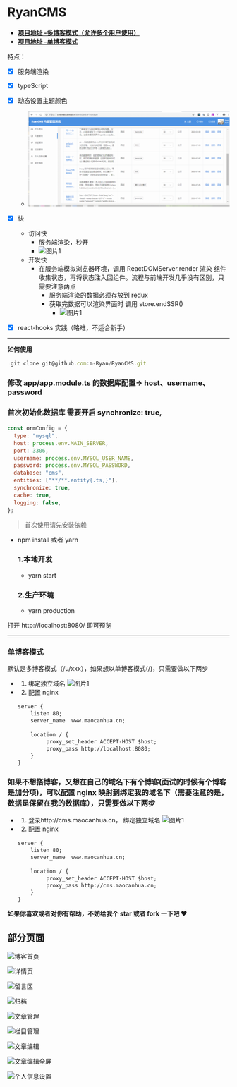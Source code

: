 # RyanCMS

- **[项目地址 -多博客模式（允许多个用户使用）](http://cms.maocanhua.cn)**
- **[项目地址 -单博客模式](http://www.maocanhua.cn)**



特点：

- [x] 服务端渲染

- [x] typeScript

- [x] 动态设置主题颜色

  - ![图片1](./show.gif)

- [x] 快
  - 访问快
    - 服务端渲染，秒开
    - ![图片1](http://assets.maocanhua.cn/FkiQB5JxazpihjbrMy4-rqdx-wJ4)
  - 开发快
    - 在服务端模拟浏览器环境，调用 ReactDOMServer.render 渲染 组件收集状态，再将状态注入回组件。流程与前端开发几乎没有区别，只需要注意两点
      - 服务端渲染的数据必须存放到 redux
      - 获取完数据可以渲染界面时 调用 store.endSSR()
        - ![图片1](http://assets.maocanhua.cn/FqZ9ACaM4FyzH_ebtLEkt2Zrs3yl)

- [x] react-hooks 实践（略难，不适合新手）

---

**如何使用**

```js
 git clone git@github.com:m-Ryan/RyanCMS.git
```

### 修改 app/app.module.ts 的数据库配置=> host、username、password

### 首次初始化数据库 需要开启 synchronize: true,

```js
const ormConfig = {
  type: "mysql",
  host: process.env.MAIN_SERVER,
  port: 3306,
  username: process.env.MYSQL_USER_NAME,
  password: process.env.MYSQL_PASSWORD,
  database: "cms",
  entities: ["**/**.entity{.ts,}"],
  synchronize: true,
  cache: true,
  logging: false,
};
```

> 首次使用请先安装依赖

- npm install 或者 yarn

  ### 1.本地开发

  - yarn start

  ### 2.生产环境

  - yarn production

打开 http://localhost:8080/ 即可预览

---

### 单博客模式

默认是多博客模式（/u/xxx），如果想以单博客模式(/)，只需要做以下两步

- 1. 绑定独立域名
     ![图片1](http://assets.maocanhua.cn/FvRwRN4Ge3saRqOEVwMa1addqbIB)

- 2. 配置 nginx

  ```
  server {
      listen 80;
      server_name  www.maocanhua.cn;

      location / {
           proxy_set_header ACCEPT-HOST $host;
           proxy_pass http://localhost:8080;
      }
  }

  ```

### 如果不想搭博客，又想在自己的域名下有个博客(面试的时候有个博客是加分项)，可以配置 nginx 映射到绑定我的域名下（需要注意的是，数据是保留在我的数据库），只需要做以下两步

- 1. 登录http://cms.maocanhua.cn， 绑定独立域名
     ![图片1](http://assets.maocanhua.cn/FvRwRN4Ge3saRqOEVwMa1addqbIB)

- 2. 配置 nginx

  ```
  server {
      listen 80;
      server_name  www.maocanhua.cn;

      location / {
           proxy_set_header ACCEPT-HOST $host;
           proxy_pass http://cms.maocanhua.cn;
      }
  }

  ```

**如果你喜欢或者对你有帮助，不妨给我个 star 或者 fork 一下吧 ❤️**

## 部分页面

![博客首页](http://assets.maocanhua.cn/FqmWmTvur0mTxa000AIAWxkycZTI)

![详情页](http://assets.maocanhua.cn/FlvtGEyl3Zf96yciMPfD-JfpHqsA)

![留言区](http://assets.maocanhua.cn/Fmd9twKGnDdx_if1xp8CReEjc3ZJ)

![归档](http://assets.maocanhua.cn/FnbQyUiK8BbtMocOhiJDQ4qnmdaj)

![文章管理](http://assets.maocanhua.cn/FoxpVX3brem5H01CGsXJB4mkqVaM)

![栏目管理](http://assets.maocanhua.cn/FrJgYl-vgD_419DDr4oUUHfzi75m)

![文章编辑](http://assets.maocanhua.cn/FmfEGrUJNw_-tEJpX9bzx1pnElCZ)

![文章编辑全屏](http://assets.maocanhua.cn/FvvPYQ692UwIk5qgkpb_mw1A6YGF)

![个人信息设置](http://assets.maocanhua.cn/Fm8dIQh7Oquh3IzFkeOipPi_eveH)
